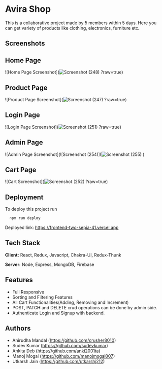 
# Avira Shop

This is a collaborative project made by 5 members within 5 days.
Here you can get variety of products like clothing, electronics, furniture etc.
 


## Screenshots

## Home Page
![Home Page Screenshot](![Screenshot (248)](https://user-images.githubusercontent.com/107462155/214114463-5e52bb02-1570-42e8-bf8e-5a048c0a1d2e.png)
?raw=true)

## Product Page
![Product Page Screenshot](![Screenshot (247)](https://user-images.githubusercontent.com/107462155/214114689-b99a83d1-b849-4593-9b0e-3f0b213c4cd3.png)
?raw=true)

## Login Page
![Login Page Screenshot](![Screenshot (251)](https://user-images.githubusercontent.com/107462155/214115043-6760c5f8-fedd-4b90-ac8c-a921dd5f9e0a.png)
?raw=true)

## Admin Page
![Admin Page Screenshot](![Screenshot (254)](![Screenshot (255)](https://user-images.githubusercontent.com/107462155/214115703-f38a82e2-37a6-4eba-84f7-d5e85a8d8a2d.png)
)

## Cart Page
![Cart Screenshot](![Screenshot (252)](https://user-images.githubusercontent.com/107462155/214115313-4c32bce6-c6c5-43d5-b9fe-b1fcb66f997e.png)
?raw=true)




## Deployment

To deploy this project run

```bash
  npm run deploy
```
Deployed link:
https://frontend-two-sepia-41.vercel.app


## Tech Stack

**Client:** React, Redux, Javacript, Chakra-UI, Redux-Thunk

**Server:** Node, Express, MongoDB, Firebase


## Features

- Full Responsive
- Sorting and Filtering Features
- All Cart Functionalities(Adding, Removing and Increment)
- POST, PATCH and DELETE crud operations can be done by admin side.
- Authenticate Login and Signup with backend.



## Authors

- Anirudha Mandal (https://github.com/crusher8010)
- Sudev Kumar (https://github.com/sudevkumar)
- Ankita Deb (https://github.com/anki2001ta)
- Manoj Mogal (https://github.com/manojmogal007)
- Utkarsh Jain (https://github.com/utkarshj212)

